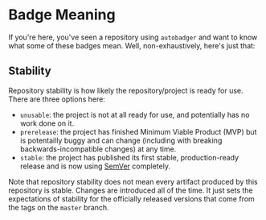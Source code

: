 # Badge Meaning

If you're here, you've seen a repository using `autobadger` and want to know what some of these badges mean. Well, non-exhaustively, here's just that:

## Stability

Repository stability is how likely the repository/project is ready for use. There are three options here:

- `unusable`: the project is not at all ready for use, and potentially has no work done on it.
- `prerelease`: the project has finished Minimum Viable Product (MVP) but is potentailly buggy and can change (including with breaking backwards-incompatible changes) at any time.
- `stable`: the project has published its first stable, production-ready release and is now using [SemVer](https://semver.org/) completely.

Note that repository stability does not mean every artifact produced by this repository is stable. Changes are introduced all of the time. It just sets the expectations of stability for the officially released versions that come from the tags on the `master` branch.
